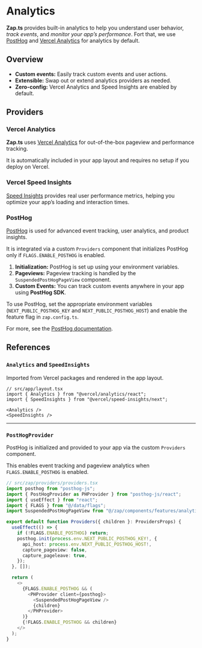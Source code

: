 # Analytics

**Zap.ts** provides built-in analytics to help you understand user behavior, _track events_, and _monitor your app’s performance_. Fort that, we use [PostHog](https://posthog.com/) and [Vercel Analytics](https://vercel.com/docs/analytics) for analytics by default.

## Overview

- **Custom events:** Easily track custom events and user actions.
- **Extensible:** Swap out or extend analytics providers as needed.
- **Zero-config:** Vercel Analytics and Speed Insights are enabled by default.

## Providers

### Vercel Analytics

**Zap.ts** uses [Vercel Analytics](https://vercel.com/docs/analytics) for out-of-the-box pageview and performance tracking.  

It is automatically included in your app layout and requires no setup if you deploy on Vercel.

### Vercel Speed Insights

[Speed Insights](https://vercel.com/docs/speed-insights) provides real user performance metrics, helping you optimize your app’s loading and interaction times.

### PostHog

[PostHog](https://posthog.com/) is used for advanced event tracking, user analytics, and product insights.  

It is integrated via a custom `Providers` component that initializes PostHog only if `FLAGS.ENABLE_POSTHOG` is enabled.

1. **Initialization:** PostHog is set up using your environment variables.
2. **Pageviews:** Pageview tracking is handled by the `SuspendedPostHogPageView` component.
3. **Custom Events:** You can track custom events anywhere in your app using **PostHog SDK**.

To use PostHog, set the appropriate environment variables (`NEXT_PUBLIC_POSTHOG_KEY` and `NEXT_PUBLIC_POSTHOG_HOST`) and enable the feature flag in `zap.config.ts`.

For more, see the [PostHog documentation](https://posthog.com/docs).

## References

### `Analytics` and `SpeedInsights`

Imported from Vercel packages and rendered in the app layout.

```tsx
// src/app/layout.tsx
import { Analytics } from "@vercel/analytics/react";
import { SpeedInsights } from "@vercel/speed-insights/next";

<Analytics />
<SpeedInsights />
```

---

### `PostHogProvider`

PostHog is initialized and provided to your app via the custom `Providers` component.  

This enables event tracking and pageview analytics when `FLAGS.ENABLE_POSTHOG` is enabled.

```ts
// src/zap/providers/providers.tsx
import posthog from "posthog-js";
import { PostHogProvider as PHProvider } from "posthog-js/react";
import { useEffect } from "react";
import { FLAGS } from "@/data/flags";
import SuspendedPostHogPageView from "@/zap/components/features/analytics/posthog-page-view/posthog-page-view";

export default function Providers({ children }: ProvidersProps) {
  useEffect(() => {
    if (!FLAGS.ENABLE_POSTHOG) return;
    posthog.init(process.env.NEXT_PUBLIC_POSTHOG_KEY!, {
      api_host: process.env.NEXT_PUBLIC_POSTHOG_HOST!,
      capture_pageview: false,
      capture_pageleave: true,
    });
  }, []);

  return (
    <>
      {FLAGS.ENABLE_POSTHOG && (
        <PHProvider client={posthog}>
          <SuspendedPostHogPageView />
          {children}
        </PHProvider>
      )}
      {!FLAGS.ENABLE_POSTHOG && children}
    </>
  );
}
```